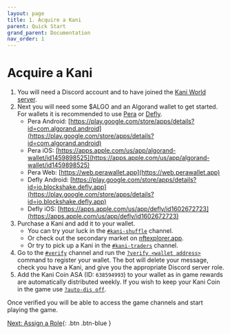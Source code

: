```yaml
---
layout: page
title: 1. Acquire a Kani
parent: Quick Start
grand_parent: Documentation
nav_order: 1
---
```

# Acquire a Kani
1. You will need a Discord account and to have joined the [Kani World server](https://discord.gg/Npybs2RTwV).
2. Next you will need some $ALGO and an Algorand wallet to get started. For
   wallets it is recommended to use [Pera](https://perawallet.app) or
   [Defly](https://defly.app/).
   - Pera Android: [https://play.google.com/store/apps/details?id=com.algorand.android](https://play.google.com/store/apps/details?id=com.algorand.android)
   - Pera iOS: [https://apps.apple.com/us/app/algorand-wallet/id1459898525](https://apps.apple.com/us/app/algorand-wallet/id1459898525)
   - Pera Web: [https://web.perawallet.app](https://web.perawallet.app)
   - Defly Android: [https://play.google.com/store/apps/details?id=io.blockshake.defly.app](https://play.google.com/store/apps/details?id=io.blockshake.defly.app)
   - Defly iOS: [https://apps.apple.com/us/app/defly/id1602672723](https://apps.apple.com/us/app/defly/id1602672723)
3. Purchase a Kani and add it to your wallet.
   - You can try your luck in the
     [`#kani-shuffle`](/docs/channels/kani-shuffle) channel.
   - Or check out the secondary market on [nftexplorer.app](https://www.nftexplorer.app/sellers/kani-world).
   - Or try to pick up a Kani in the [`#kani-traders`](/docs/channels/kani-traders) channel.
4. Go to the [`#verify`](/docs/channels/verify) channel and run the
   [`?verify <wallet address>`](/docs/commands/#verify) command to register
   your wallet. The bot will delete your message, check you have a Kani, and
   give you the appropriate Discord server role. 
5. Add the Kani Coin ASA (ID: `638594993`) to your wallet as in game rewards
   are automatically distributed weekly. If you wish to keep your Kani Coin in
   the game use [`?auto-dis off`](/docs/commands/#auto-dis).

Once verified you will be able to access the game channels and start playing
the game. 

[Next: Assign a Role](/docs/quick-start/2-assign-a-role){: .btn .btn-blue }